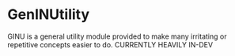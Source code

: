 # GenINUtility
GINU is a general utility module provided to make many irritating or repetitive concepts easier to do. CURRENTLY HEAVILY IN-DEV
